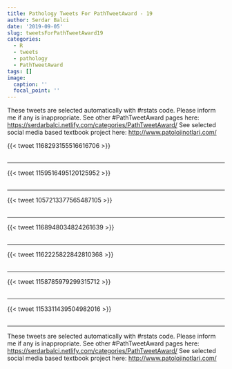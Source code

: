 ```yaml
---
title: Pathology Tweets For PathTweetAward - 19
author: Serdar Balci
date: '2019-09-05'
slug: tweetsForPathTweetAward19
categories:
  - R
  - tweets
  - pathology
  - PathTweetAward
tags: []
image:
  caption: ''
  focal_point: ''
---
```



These tweets are selected automatically with #rstats code. Please inform me if any is inappropriate.
See other #PathTweetAward pages here: https://serdarbalci.netlify.com/categories/PathTweetAward/ 
See selected social media based textbook project here: http://www.patolojinotlari.com/

{{< tweet 1168293155516616706 >}}
<br>
<br>
<hr>
{{< tweet 1159516495120125952 >}}
<br>
<br>
<hr>
{{< tweet 1057213377565487105 >}}
<br>
<br>
<hr>
{{< tweet 1168948034824261639 >}}
<br>
<br>
<hr>
{{< tweet 1162225822842810368 >}}
<br>
<br>
<hr>
{{< tweet 1158785979299315712 >}}
<br>
<br>
<hr>
{{< tweet 1153311439504982016 >}}
<br>
<br>
<hr>


These tweets are selected automatically with #rstats code. Please inform me if any is inappropriate.
See other #PathTweetAward pages here: https://serdarbalci.netlify.com/categories/PathTweetAward/ 
See selected social media based textbook project here: http://www.patolojinotlari.com/
